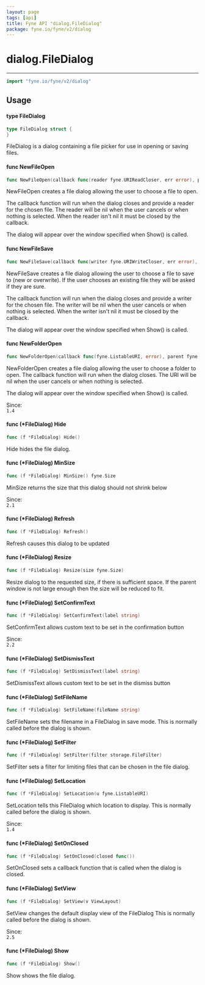 ```yaml
---
layout: page
tags: [api]
title: Fyne API "dialog.FileDialog"
package: fyne.io/fyne/v2/dialog
---
```


# dialog.FileDialog
---
```go
import "fyne.io/fyne/v2/dialog"
```

## Usage

#### type FileDialog

```go
type FileDialog struct {
}
```

FileDialog is a dialog containing a file picker for use in opening or saving files.

#### func  NewFileOpen

```go
func NewFileOpen(callback func(reader fyne.URIReadCloser, err error), parent fyne.Window) *FileDialog
```
NewFileOpen creates a file dialog allowing the user to choose a file to open.

The callback function will run when the dialog closes and provide a reader for the chosen file. The reader will be nil when the user cancels or when nothing is selected. When the reader isn't nil it must be closed by the callback.

The dialog will appear over the window specified when Show() is called.

#### func  NewFileSave

```go
func NewFileSave(callback func(writer fyne.URIWriteCloser, err error), parent fyne.Window) *FileDialog
```
NewFileSave creates a file dialog allowing the user to choose a file to save to (new or overwrite). If the user chooses an existing file they will be asked if they are sure.

The callback function will run when the dialog closes and provide a writer for the chosen file. The writer will be nil when the user cancels or when nothing is selected. When the writer isn't nil it must be closed by the callback.

The dialog will appear over the window specified when Show() is called.

#### func  NewFolderOpen

```go
func NewFolderOpen(callback func(fyne.ListableURI, error), parent fyne.Window) *FileDialog
```
NewFolderOpen creates a file dialog allowing the user to choose a folder to open. The callback function will run when the dialog closes. The URI will be nil when the user cancels or when nothing is selected.

The dialog will appear over the window specified when Show() is called.


<div class="since">Since: <code>
1.4</code></div>

#### func (*FileDialog) Hide

```go
func (f *FileDialog) Hide()
```
Hide hides the file dialog.

#### func (*FileDialog) MinSize

```go
func (f *FileDialog) MinSize() fyne.Size
```
MinSize returns the size that this dialog should not shrink below


<div class="since">Since: <code>
2.1</code></div>

#### func (*FileDialog) Refresh

```go
func (f *FileDialog) Refresh()
```
Refresh causes this dialog to be updated

#### func (*FileDialog) Resize

```go
func (f *FileDialog) Resize(size fyne.Size)
```
Resize dialog to the requested size, if there is sufficient space. If the parent window is not large enough then the size will be reduced to fit.

#### func (*FileDialog) SetConfirmText

```go
func (f *FileDialog) SetConfirmText(label string)
```
SetConfirmText allows custom text to be set in the confirmation button


<div class="since">Since: <code>
2.2</code></div>

#### func (*FileDialog) SetDismissText

```go
func (f *FileDialog) SetDismissText(label string)
```
SetDismissText allows custom text to be set in the dismiss button

#### func (*FileDialog) SetFileName

```go
func (f *FileDialog) SetFileName(fileName string)
```
SetFileName sets the filename in a FileDialog in save mode. This is normally called before the dialog is shown.

#### func (*FileDialog) SetFilter

```go
func (f *FileDialog) SetFilter(filter storage.FileFilter)
```
SetFilter sets a filter for limiting files that can be chosen in the file dialog.

#### func (*FileDialog) SetLocation

```go
func (f *FileDialog) SetLocation(u fyne.ListableURI)
```
SetLocation tells this FileDialog which location to display. This is normally called before the dialog is shown.


<div class="since">Since: <code>
1.4</code></div>

#### func (*FileDialog) SetOnClosed

```go
func (f *FileDialog) SetOnClosed(closed func())
```
SetOnClosed sets a callback function that is called when the dialog is closed.

#### func (*FileDialog) SetView

```go
func (f *FileDialog) SetView(v ViewLayout)
```
SetView changes the default display view of the FileDialog This is normally called before the dialog is shown.


<div class="since">Since: <code>
2.5</code></div>

#### func (*FileDialog) Show

```go
func (f *FileDialog) Show()
```
Show shows the file dialog.
